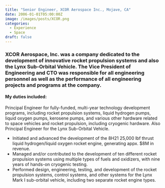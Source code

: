 ```yaml
---
title: "Senior Engineer, XCOR Aerospace Inc., Mojave, CA"
date: 2006-01-01T05:00:00Z
image: /images/posts/XCOR.png
categories: 
  - Experience
  - Space
draft: false
---
```





### XCOR Aerospace, Inc. was a company dedicated to the development of innovative rocket propulsion systems and also the Lynx Sub-Orbital Vehicle. The Vice President of Engineering and CTO was responsible for all engineering personnel as well as the performance of all engineering projects and programs at the company. 

#### My duties included:

Principal Engineer for fully-funded, multi-year technology development programs, including rocket propulsion systems, liquid hydrogen pumps, liquid oxygen pumps, kerosene pumps, and various other hardware related to space vehicles and rocket propulsion, including cryogenic hardware. Also Principal Engineer for the Lynx Sub-Orbital Vehicle.

- Initiated and advanced the development of the 8H21 25,000 lbf thrust liquid hydrogen/liquid oxygen rocket engine, generating appx. $8M in revenue.
- Managed and/or contributed to the development of ten different rocket propulsion systems using multiple types of fuels and oxidizers, with nine years of hands-on cryogenic testing.
- Performed design, engineering, testing, and development of the rocket propulsion systems, control systems, and other systems for the Lynx Mark I sub-orbital vehicle, including two separate rocket engine types.
